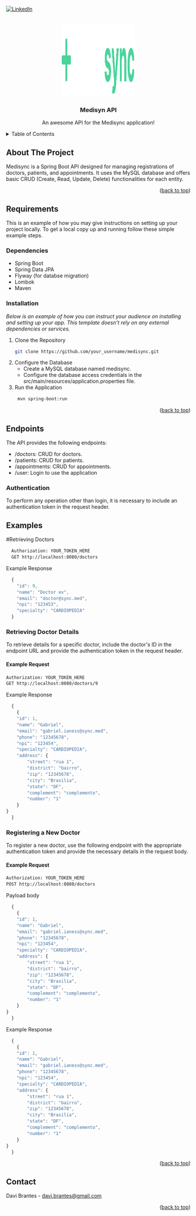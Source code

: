
<a name="readme-top"></a>

[![LinkedIn][linkedin-shield]][linkedin-url]



<!-- PROJECT LOGO -->
<br />
<div align="center">
  <a href="https://github.com/othneildrew/Best-README-Template">
    <img src="images/logo.svg" alt="Logo" width="200" height="200">
  </a>

  <h3 align="center">Medisyn API</h3>

  <p align="center">
    An awesome API for the Medisync application!
    <!-- <br />
    <a href="https://github.com/othneildrew/Best-README-Template"><strong>Explore the docs »</strong></a>
    <br /> -->
  </p>
</div>



<!-- TABLE OF CONTENTS -->
<details>
  <summary>Table of Contents</summary>
  <ol>
    <li>
      <a href="#about-the-project">About The Project</a>
    </li>
    <li>
      <a href="#getting-started">Requirements</a>
      <ul>
        <li><a href="#prerequisites">Prerequisites</a></li>
        <li><a href="#installation">Installation</a></li>
      </ul>
    </li>
    <li><a href="#usage">Usage</a></li>
    <li><a href="#roadmap">Roadmap</a></li>
    <li><a href="#contact">Contact</a></li>
  </ol>
</details>



<!-- ABOUT THE PROJECT -->
## About The Project


Medisync is a Spring Boot API designed for managing registrations of doctors, patients, and appointments. It uses the MySQL database and offers basic CRUD (Create, Read, Update, Delete) functionalities for each entity.

<p align="right">(<a href="#readme-top">back to top</a>)</p>

<!-- Requirements-->
## Requirements

This is an example of how you may give instructions on setting up your project locally.
To get a local copy up and running follow these simple example steps.

### Dependencies

* Spring Boot
* Spring Data JPA
* Flyway (for databse migration)
* Lombok
* Maven


### Installation

_Below is an example of how you can instruct your audience on installing and setting up your app. This template doesn't rely on any external dependencies or services._

1. Clone the Repository
   ```sh
   git clone https://github.com/your_username/medisync.git
   ```
2. Configure the Database
   * Create a MySQL database named medisync.
   * Configure the database access credentials in the src/main/resources/application.properties file.
3. Run the Application
   ```sh
    mvn spring-boot:run
   ```

<p align="right">(<a href="#readme-top">back to top</a>)</p>



<!-- USAGE EXAMPLES -->
## Endpoints

The API provides the following endpoints:

* /doctors: CRUD for doctors.
* /patients: CRUD for patients.
* /appointments: CRUD for appointments.
* /user: Login to use the application

### Authentication

To perform any operation other than login, it is necessary to include an authentication token in the request header.

## Examples

#Retrieving Doctors
```sh
  Authorization: YOUR_TOKEN_HERE
  GET http://localhost:8080/doctors
```

Example Response
```js
  {
    "id": 9,
    "name": "Doctor ex",
    "email": "doctor@sync.med",
    "npi": "123453",
    "specialty": "CARDIOPEDIA"
  }
```
### Retrieving Doctor Details

To retrieve details for a specific doctor, include the doctor's ID in the endpoint URL and provide the authentication token in the request header.

#### Example Request

```sh
Authorization: YOUR_TOKEN_HERE
GET http://localhost:8080/doctors/9
```

Example Response
```js
  {
    {
    "id": 1,
    "name": "Gabriel",
    "email": "gabriel.ianess@sync.med",
    "phone": "12345678",
    "npi": "123454",
    "specialty": "CARDIOPEDIA",
    "address": {
        "street": "rua 1",
        "district": "bairro",
        "zip": "12345678",
        "city": "Brasilia",
        "state": "DF",
        "complement": "complemento",
        "number": "1"
    }
}
  }
```

### Registering a New Doctor

To register a new doctor, use the following endpoint with the appropriate authentication token and provide the necessary details in the request body.

#### Example Request

```sh
Authorization: YOUR_TOKEN_HERE
POST http://localhost:8080/doctors
```

Payload body
```js
  {
    {
    "id": 1,
    "name": "Gabriel",
    "email": "gabriel.ianess@sync.med",
    "phone": "12345678",
    "npi": "123454",
    "specialty": "CARDIOPEDIA",
    "address": {
        "street": "rua 1",
        "district": "bairro",
        "zip": "12345678",
        "city": "Brasilia",
        "state": "DF",
        "complement": "complemento",
        "number": "1"
    }
}
  }
```
Example Response
```js
  {
    {
    "id": 1,
    "name": "Gabriel",
    "email": "gabriel.ianess@sync.med",
    "phone": "12345678",
    "npi": "123454",
    "specialty": "CARDIOPEDIA",
    "address": {
        "street": "rua 1",
        "district": "bairro",
        "zip": "12345678",
        "city": "Brasilia",
        "state": "DF",
        "complement": "complemento",
        "number": "1"
    }
}
  }
```


<p align="right">(<a href="#readme-top">back to top</a>)</p>

<!-- CONTACT -->
## Contact

Davi Brantes  - davi.brantes@gmail.com

[linkedin-shield]: https://img.shields.io/badge/-LinkedIn-black.svg?style=for-the-badge&logo=linkedin&colorB=555


<p align="right">(<a href="#readme-top">back to top</a>)</p>



[linkedin-url]: https://www.linkedin.com/in/davi-brantes/
